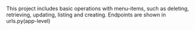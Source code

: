 This project includes basic operations with menu-items, such as deleting, retrieving, updating, listing and creating. Endpoints are shown in urls.py(app-level)
